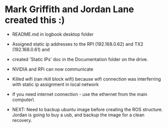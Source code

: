 
# Mark Griffith and Jordan Lane created this :)

- README.md in logbook desktop folder

- Assigned static ip addresses to the RPI (192.168.0.62) and TX2 (192.168.0.61) and 
- created 'Static IPs' doc in the Documentation folder on the drive. 
- NVIDIA and RPi can now communicate 

- Killed wifi (ran rkill block wifi) because wifi connection was interferring with static ip assignment in local network
- If you need internet connection - use the ethernet from the main computer\

- NEXT: Need to backup ubuntu image before creating the ROS structure. Jordan is going to buy a usb, and backup the image for a clean recovery.
